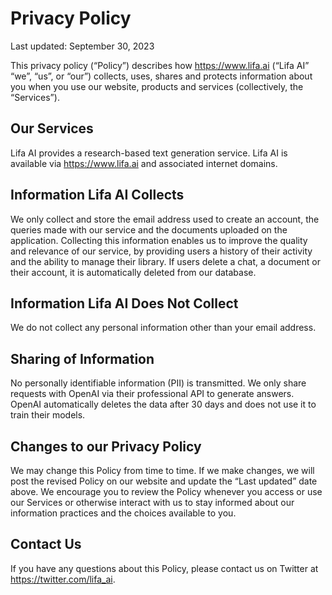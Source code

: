 # Privacy Policy

Last updated: September 30, 2023

This privacy policy (“Policy”) describes how https://www.lifa.ai (“Lifa AI” “we”, “us”, or “our”) collects, uses, shares and protects information about you when you use our website, products and services (collectively, the “Services”).

## Our Services

Lifa AI provides a research-based text generation service. Lifa AI is available via https://www.lifa.ai and associated internet domains.

## Information Lifa AI Collects

We only collect and store the email address used to create an account, the queries made with our service and the documents uploaded on the application. Collecting this information enables us to improve the quality and relevance of our service, by providing users a history of their activity and the ability to manage their library. If users delete a chat, a document or their account, it is automatically deleted from our database.

## Information Lifa AI Does Not Collect

We do not collect any personal information other than your email address.

## Sharing of Information

No personally identifiable information (PII) is transmitted. We only share requests with OpenAI via their professional API to generate answers. OpenAI automatically deletes the data after 30 days and does not use it to train their models.

## Changes to our Privacy Policy

We may change this Policy from time to time. If we make changes, we will post the revised Policy on our website and update the “Last updated” date above. We encourage you to review the Policy whenever you access or use our Services or otherwise interact with us to stay informed about our information practices and the choices available to you.

## Contact Us

If you have any questions about this Policy, please contact us on Twitter at <https://twitter.com/lifa_ai>.
